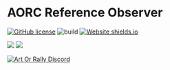 # AORC Reference Observer

[![GitHub license](https://img.shields.io/github/license/theaninova/aorc-reference-observer.svg)](https://github.com/wulkanat/Hypnothing/blob/master/LICENSE)
![build](https://github.com/theaninova/aorc-reference-observer/actions/workflows/main.yml/badge.svg)
[![Website shields.io](https://img.shields.io/website-up-down-green-red/https/theaninova.github.io/aorc-reference-observer/.svg?label=Controller%20Reference%20Site)](https://theaninova.github.io/aorc-reference-observer/)

[![](https://img.shields.io/badge/Server-GitHub-23292F)](https://github.com/Theaninova/aorc-reference-observer)
[![](https://img.shields.io/badge/AOR%20Client%20Mod-GitHub-23292F)](https://github.com/Theaninova/aorc-server)

[![Art Or Rally Discord](https://badgen.net/discord/members/Sx3e7qGTh9)](https://discord.gg/Sx3e7qGTh9)
